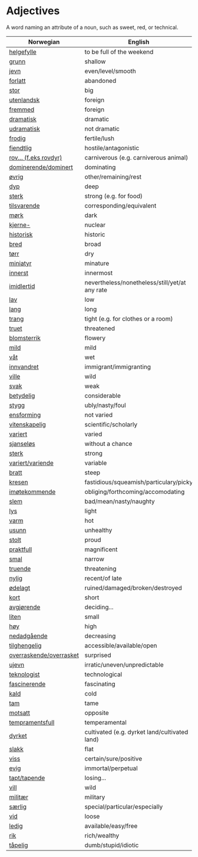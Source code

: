 # Adjectives

A word naming an attribute of a noun, such as sweet, red, or technical.

| Norwegian | English |
| --- | --- |
| [helgefylle](https://www.ordnett.no/search?language=no&phrase=helgefylle) | to be full of the weekend |
| [grunn](https://www.ordnett.no/search?language=no&phrase=grunn) | shallow |
| [jevn](https://www.ordnett.no/search?language=no&phrase=jevn) | even/level/smooth |
| [forlatt](https://www.ordnett.no/search?language=no&phrase=forlatt) | abandoned |
| [stor](https://www.ordnett.no/search?language=no&phrase=stor) | big |
| [utenlandsk](https://www.ordnett.no/search?language=no&phrase=utenlandsk) | foreign |
| [fremmed](https://www.ordnett.no/search?language=no&phrase=fremmed) | foreign |
| [dramatisk](https://www.ordnett.no/search?language=no&phrase=dramatisk) | dramatic |
| [udramatisk](https://www.ordnett.no/search?language=no&phrase=udramatisk) | not dramatic |
| [frodig](https://www.ordnett.no/search?language=no&phrase=frodig) | fertile/lush |
| [fiendtlig](https://www.ordnett.no/search?language=no&phrase=fiendtlig) | hostile/antagonistic |
| [rov... (f.eks rovdyr)](https://www.ordnett.no/search?language=no&phrase=rov...%20(f.eks%20rovdyr)) | carniverous (e.g. carniverous animal) |
| [dominerende/dominert](https://www.ordnett.no/search?language=no&phrase=dominerende/dominert) | dominating |
| [øvrig](https://www.ordnett.no/search?language=no&phrase=øvrig) | other/remaining/rest |
| [dyp](https://www.ordnett.no/search?language=no&phrase=dyp) | deep |
| [sterk](https://www.ordnett.no/search?language=no&phrase=sterk) | strong (e.g. for food) |
| [tilsvarende](https://www.ordnett.no/search?language=no&phrase=tilsvarende) | corresponding/equivalent |
| [mørk](https://www.ordnett.no/search?language=no&phrase=mørk) | dark |
| [kjerne-](https://www.ordnett.no/search?language=no&phrase=kjerne-) | nuclear |
| [historisk](https://www.ordnett.no/search?language=no&phrase=historisk) | historic |
| [bred](https://www.ordnett.no/search?language=no&phrase=bred) | broad |
| [tørr](https://www.ordnett.no/search?language=no&phrase=tørr) | dry |
| [miniatyr](https://www.ordnett.no/search?language=no&phrase=miniatyr) | minature |
| [innerst](https://www.ordnett.no/search?language=no&phrase=innerst) | innermost |
| [imidlertid](https://www.ordnett.no/search?language=no&phrase=imidlertid) | nevertheless/nonetheless/still/yet/at any rate |
| [lav](https://www.ordnett.no/search?language=no&phrase=lav) | low |
| [lang](https://www.ordnett.no/search?language=no&phrase=lang) | long |
| [trang](https://www.ordnett.no/search?language=no&phrase=trang) | tight (e.g. for clothes or a room) |
| [truet](https://www.ordnett.no/search?language=no&phrase=truet) | threatened |
| [blomsterrik](https://www.ordnett.no/search?language=no&phrase=blomsterrik) | flowery |
| [mild](https://www.ordnett.no/search?language=no&phrase=mild) | mild |
| [våt](https://www.ordnett.no/search?language=no&phrase=våt) | wet |
| [innvandret](https://www.ordnett.no/search?language=no&phrase=innvandret) | immigrant/immigranting |
| [ville](https://www.ordnett.no/search?language=no&phrase=ville) | wild |
| [svak](https://www.ordnett.no/search?language=no&phrase=svak) | weak |
| [betydelig](https://www.ordnett.no/search?language=no&phrase=betydelig) | considerable |
| [stygg](https://www.ordnett.no/search?language=no&phrase=stygg) | ubly/nasty/foul |
| [ensforming](https://www.ordnett.no/search?language=no&phrase=ensforming) | not varied |
| [vitenskapelig](https://www.ordnett.no/search?language=no&phrase=vitenskapelig) | scientific/scholarly |
| [variert](https://www.ordnett.no/search?language=no&phrase=variert) | varied |
| [sjanseløs](https://www.ordnett.no/search?language=no&phrase=sjanseløs) | without a chance |
| [sterk](https://www.ordnett.no/search?language=no&phrase=sterk) | strong |
| [variert/variende](https://www.ordnett.no/search?language=no&phrase=variert/variende) | variable |
| [bratt](https://www.ordnett.no/search?language=no&phrase=bratt) | steep |
| [kresen](https://www.ordnett.no/search?language=no&phrase=kresen) | fastidious/squeamish/particulary/picky |
| [imøtekommende](https://www.ordnett.no/search?language=no&phrase=imøtekommende) | obliging/forthcoming/accomodating |
| [slem](https://www.ordnett.no/search?language=no&phrase=slem) | bad/mean/nasty/naughty |
| [lys](https://www.ordnett.no/search?language=no&phrase=lys) | light |
| [varm](https://www.ordnett.no/search?language=no&phrase=varm) | hot |
| [usunn](https://www.ordnett.no/search?language=no&phrase=usunn) | unhealthy |
| [stolt](https://www.ordnett.no/search?language=no&phrase=stolt) | proud |
| [praktfull](https://www.ordnett.no/search?language=no&phrase=praktfull) | magnificent |
| [smal](https://www.ordnett.no/search?language=no&phrase=smal) | narrow |
| [truende](https://www.ordnett.no/search?language=no&phrase=truende) | threatening |
| [nylig](https://www.ordnett.no/search?language=no&phrase=nylig) | recent/of late |
| [ødelagt](https://www.ordnett.no/search?language=no&phrase=ødelagt) | ruined/damaged/broken/destroyed |
| [kort](https://www.ordnett.no/search?language=no&phrase=kort) | short |
| [avgjørende](https://www.ordnett.no/search?language=no&phrase=avgjørende) | deciding... |
| [liten](https://www.ordnett.no/search?language=no&phrase=liten) | small |
| [høy](https://www.ordnett.no/search?language=no&phrase=høy) | high |
| [nedadgående](https://www.ordnett.no/search?language=no&phrase=nedadgående) | decreasing |
| [tilghengelig](https://www.ordnett.no/search?language=no&phrase=tilghengelig) | accessible/available/open |
| [overraskende/overrasket](https://www.ordnett.no/search?language=no&phrase=overraskende/overrasket) | surprised |
| [ujevn](https://www.ordnett.no/search?language=no&phrase=ujevn) | irratic/uneven/unpredictable |
| [teknologist](https://www.ordnett.no/search?language=no&phrase=teknologist) | technological |
| [fascinerende](https://www.ordnett.no/search?language=no&phrase=fascinerende) | fascinating |
| [kald](https://www.ordnett.no/search?language=no&phrase=kald) | cold |
| [tam](https://www.ordnett.no/search?language=no&phrase=tam) | tame |
| [motsatt](https://www.ordnett.no/search?language=no&phrase=motsatt) | opposite |
| [tempramentsfull](https://www.ordnett.no/search?language=no&phrase=tempramentsfull) | temperamental |
| [dyrket](https://www.ordnett.no/search?language=no&phrase=dyrket) | cultivated (e.g. dyrket land/cultivated land) |
| [slakk](https://www.ordnett.no/search?language=no&phrase=slakk) | flat |
| [viss](https://www.ordnett.no/search?language=no&phrase=viss) | certain/sure/positive |
| [evig](https://www.ordnett.no/search?language=no&phrase=evig) | immortal/perpetual |
| [tapt/tapende](https://www.ordnett.no/search?language=no&phrase=tapt/tapende) | losing... |
| [vill](https://www.ordnett.no/search?language=no&phrase=vill) | wild |
| [militær](https://www.ordnett.no/search?language=no&phrase=militær) | military |
| [særlig](https://www.ordnett.no/search?language=no&phrase=særlig) | special/particular/especially |
| [vid](https://www.ordnett.no/search?language=no&phrase=vid) | loose |
| [ledig](https://www.ordnett.no/search?language=no&phrase=ledig) | available/easy/free |
| [rik](https://www.ordnett.no/search?language=no&phrase=rik) | rich/wealthy |
| [tåpelig](https://www.ordnett.no/search?language=no&phrase=tåpelig) | dumb/stupid/idiotic |

